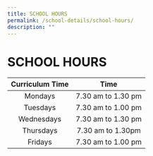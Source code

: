 ```yaml
---
title: SCHOOL HOURS
permalink: /school-details/school-hours/
description: ""
---
```

# SCHOOL HOURS


| Curriculum Time | Time                |
|:-----------------:|:--------------------:|
| Mondays         | 7.30 am to 1.30 pm  |
|   Tuesdays  | 7.30 am to 1.00 pm  |
|  Wednesdays |  7.30 am to 1.30 pm |
|   Thursdays |  7.30 am to 1.30pm  |
| Fridays         | 7.30 am to 1.00 pm  |